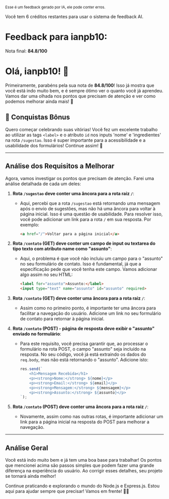<sup>Esse é um feedback gerado por IA, ele pode conter erros.</sup>

Você tem 6 créditos restantes para usar o sistema de feedback AI.

# Feedback para ianpb10:

Nota final: **84.8/100**

# Olá, ianpb10! 🚀

Primeiramente, parabéns pela sua nota de **84.8/100**! Isso já mostra que você está indo muito bem, e é sempre ótimo ver o quanto você já aprendeu. Vamos dar uma olhada nos pontos que precisam de atenção e ver como podemos melhorar ainda mais! 💪

## 🎉 Conquistas Bônus
Quero começar celebrando suas vitórias! Você fez um excelente trabalho ao utilizar as tags `<label>` e o atributo `id` nos inputs 'nome' e 'ingredientes' na rota `/sugestao`. Isso é super importante para a acessibilidade e a usabilidade dos formulários! Continue assim! 👏

---

## Análise dos Requisitos a Melhorar
Agora, vamos investigar os pontos que precisam de atenção. Farei uma análise detalhada de cada um deles:

1. **Rota `/sugestao` deve conter uma âncora para a rota raiz `/`**:
   - Aqui, percebi que a rota `/sugestao` está retornando uma mensagem após o envio de sugestões, mas não há uma âncora para voltar à página inicial. Isso é uma questão de usabilidade. Para resolver isso, você pode adicionar um link para a rota `/` em sua resposta. Por exemplo:
     ```html
     <a href="/">Voltar para a página inicial</a>
     ```

2. **Rota `/contato` (GET) deve conter um campo de input ou textarea do tipo texto com atributo name como "assunto"**:
   - Aqui, o problema é que você não incluiu um campo para o "assunto" no seu formulário de contato. Isso é fundamental, já que a especificação pede que você tenha este campo. Vamos adicionar algo assim no seu HTML:
     ```html
     <label for="assunto">Assunto:</label>
     <input type="text" name="assunto" id="assunto" required>
     ```

3. **Rota `/contato` (GET) deve conter uma âncora para a rota raiz `/`**:
   - Assim como no primeiro ponto, é importante ter uma âncora para facilitar a navegação do usuário. Adicione um link no seu formulário de contato para retornar à página inicial.

4. **Rota `/contato` (POST) - página de resposta deve exibir o "assunto" enviado no formulário**:
   - Para este requisito, você precisa garantir que, ao processar o formulário na rota POST, o campo "assunto" seja incluído na resposta. No seu código, você já está extraindo os dados do `req.body`, mas não está retornando o "assunto". Adicione isto:
     ```javascript
     res.send(`
         <h1>Mensagem Recebida</h1>
         <p><strong>Nome:</strong> ${nome}</p>
         <p><strong>Email:</strong> ${email}</p>
         <p><strong>Mensagem:</strong> ${mensagem}</p>
         <p><strong>Assunto:</strong> ${assunto}</p>
     `);
     ```

5. **Rota `/contato` (POST) deve conter uma âncora para a rota raiz `/`**:
   - Novamente, assim como nas outras rotas, é importante adicionar um link para a página inicial na resposta do POST para melhorar a navegação.

---

## Análise Geral
Você está indo muito bem e já tem uma boa base para trabalhar! Os pontos que mencionei acima são passos simples que podem fazer uma grande diferença na experiência do usuário. Ao corrigir esses detalhes, seu projeto se tornará ainda melhor!

Continue praticando e explorando o mundo do Node.js e Express.js. Estou aqui para ajudar sempre que precisar! Vamos em frente! 🚀💡